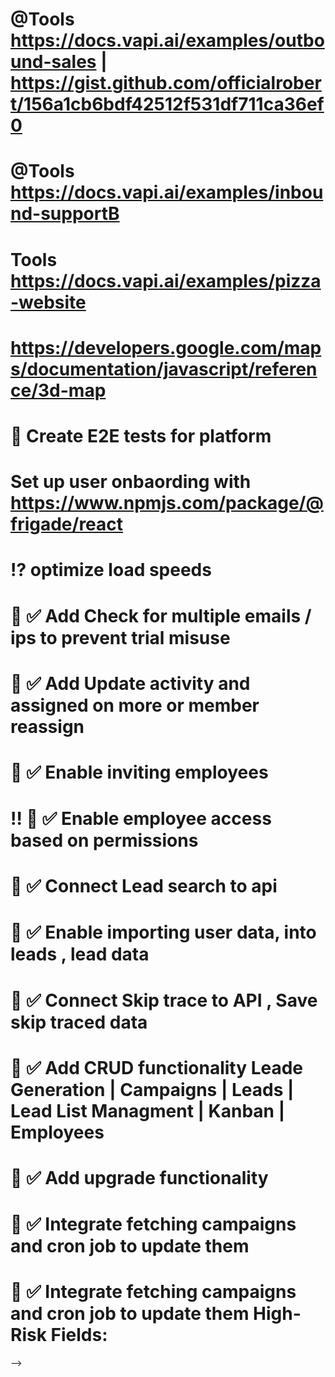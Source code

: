 # @Tools https://docs.vapi.ai/examples/outbound-sales | https://gist.github.com/officialrobert/156a1cb6bdf42512f531df711ca36ef0
# @Tools https://docs.vapi.ai/examples/inbound-supportB
# Tools https://docs.vapi.ai/examples/pizza-website

# https://developers.google.com/maps/documentation/javascript/reference/3d-map




# 🧪 Create E2E tests for platform

# Set up user onbaording with https://www.npmjs.com/package/@frigade/react


# ⁉️ optimize load speeds

# 💾 ✅ Add Check for multiple emails / ips to prevent trial misuse

# 💾 ✅ Add Update activity and assigned on more or member reassign

# 💾 ✅ Enable inviting employees

# ‼ 💾 ✅ Enable employee access based on permissions

# 💾 ✅ Connect Lead search to api

# 💾 ✅ Enable importing user data, into leads , lead data

# 💾 ✅ Connect Skip trace to API , Save skip traced data

# 💾 ✅ Add CRUD functionality Leade Generation | Campaigns | Leads | Lead List Managment | Kanban | Employees

# 💾 ✅ Add upgrade functionality

# 💾 ✅ Integrate fetching campaigns and cron job to update them

# 💾 ✅ Integrate fetching campaigns and cron job to update them High-Risk Fields:


<!-- # 🪳 ✅ Fix Selects not able to be updated hydration error components\ui\select.tsx

# 🪳 ✅ Fix dropdowns not able to be for campaing page  components\ui\dropdown-menu.tsx

# 🪳 ✅ When creating a lead list from properties on last page get expected string receved null

# 🖥️ ✅ Implement upload lead list functionality

# 🖥️ ✅ ReImplement profile field validation on type
# 🖥️ ✅ Implment Check Logic on Lead List so users can clcik the proeprties they want to add to the list creeat with(xNum)
 -->

<!-- # 🖥️✅ Fix Kanban creating to do to add priority due date  -->

<!-- # ✅ 🪳 Fix multiple file uploads being able to be deleted profile page  -->

<!-- # 🪳✅ Fix saving profile when editing oveerwriting typing  -->

<!-- # ✅ 💾 Security add update password, enable 2fa -->

<!-- # 💾 ✅ Add webhook for updating kanban state -->

<!-- # 💾 ✅ Set Up Database for nested users, connected with ai usage and skip trace usage, stripe subscriptions -->

<!-- # 💾 ✅ Add activity logging hook/ middleware -->

<!-- # 💾 ✅  Social Planner , Sub Accounts , Email Text, Oauth -->

<!-- # 🪳✅ Fix horizontal scroll on property view being clipped out -->

<!-- #✅ Add layout to speific [] pages -->

<!-- # ✅  Add usage to leads skip traces -->

<!-- #🪳   Fix horizontal scroll on property view -->

<!-- # ✅ optimize mobile display [Lead Search,Campaign Page,Lead Manager,Lead List Manager| Billing Modal] -->

<!-- # ✅ Add video modal explaining each section -->

<!-- # 🪳 ✅ Fix add lead list modal not showing errors or submitting -->

<!-- # 💪✅ Add up sale after sigining up for trial that promprs immediate upgrade | Fix Upgrade modal -->

<!-- # Update variables to be pulled from user profile [✅Credits remaing, ✅Modals (✅Usage , ✅Billing,✅ Security,✅Webhooks, ✅Team Members, ✅Kanban,✅Mock ✅Leads,✅Mock Lead List)] -->

<!-- # 🪳 ✅ Need to fix modals opening and autofocusing, unable to click app behind once closed, Usage one is working fine | Caused  sahd ui dialog

<!-- Uncaught InternalError: too much recursion
    $d3863c46a17e8a28$var$focus index.mjs:247
    handleFocusOut index.mjs:62
    $d3863c46a17e8a28$var$focus index.mjs:250
    handleFocusIn index.mjs:44
    $d3863c46a17e8a28$var$focus index.mjs:247
    handleFocusOut index.mjs:62
index.mjs:247 --> -->

<!-- # 🪳 ✅  Fix Leads Drawer Not laoding when i get to bottom -->

<!-- # 🪳 ✅ Fix Multiple toasts showing when drawer is opened (Maybe multi renders) -->

<!-- # 💪 ✅ Kanban add state -->

<!-- # 💪 ✅ Add New team modal , and employee permissions , invite by email with permissions -->

<!-- # 💪 ✅ Don’t redo skip traces on data you’ve already purchased (List Creation) -->

<!-- # ✅ Add Skip tracing capability -->

<!-- #✅ Create user profile -->

<!-- #✅ Add redirects to page if subscription is over , or user not correctly signed in -->

<!-- #✅ Switch alerts to use sonner https://ui.shadcn.com/docs/components/sonner -->

<!-- #✅ Switch lead results to use shad ui drawer https://ui.shadcn.com/docs/components/drawer -->

<!-- # ✅ Add cancel while drawing -->

<!-- #✅ Add Leads,LeadList to global state , so we can easily switch, filter -->

<!-- #✅ Lead Manager Add pagination , Fix status select -->

<!-- #✅  Add campaigns to global state , so we can easily switch, filter -->

<!-- #✅  Fix Date range picker in campaigns -->

<!-- #✅  add page for user voice , script -->

<!-- #✅ LMNT Voice Cloining [text](https://docs.lmnt.com/api-reference/voice/create-voice#create-voice)

#✅ Look into voice cloning -->

<!-- # Update Location cards to have dark mode ✅ -->
<!-- ⚠️ # Add Data sets for Creatify  Create Video From Link, Get Video Result,Get Vedio History, Generate Preview video from link, Render video [Video]
   # Get existing links, create link, create link with params, update link, get link by id
   # Post Lipsync Task , Get Lipsync items , get lipsync by id
   # Personas , Get available personas, Get all personas by id, create persona, delete persona
   # Voices , Get Voices
   # Get remaining credits -->
<!-- #✅ Fix campaign table types mismatch , maybe need to create different tables for each campaign

# ✅Add Data sets for Vapi Create,Get,List,Update,Delete | Assistant.Create,Get,List,Update,Delete |,Create,Get,List,Update,Delete | Phone Numbers ,Create,Get,List,Update,Delete | Squads, Create,Get,List,Update,Delete | Files, ? Create,Get,List,Update,Delete | Tools, -->

<!-- #✅ Update campaigns to show secondary contact method -->
<!-- # Fix Create lead Filter auto closing when clicking an option -->
